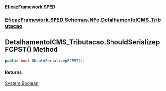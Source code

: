 #### [EficazFramework.SPED](EficazFrameworkSPED.md 'EficazFramework SPED')
### [EficazFramework.SPED.Schemas.NFe](EficazFramework.SPED.Schemas.NFe.md 'EficazFramework.SPED.Schemas.NFe').[DetalhamentoICMS_Tributacao](EficazFramework.SPED.Schemas.NFe/DetalhamentoICMS_Tributacao.md 'EficazFramework.SPED.Schemas.NFe.DetalhamentoICMS_Tributacao')

## DetalhamentoICMS_Tributacao.ShouldSerializepFCPST() Method

```csharp
public bool ShouldSerializepFCPST();
```

#### Returns
[System.Boolean](https://docs.microsoft.com/en-us/dotnet/api/System.Boolean 'System.Boolean')